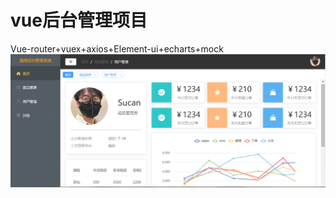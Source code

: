 # vue后台管理项目
Vue-router+vuex+axios+Element-ui+echarts+mock
![image](https://github.com/tissueee/vue_-/blob/main/images/home.png)
